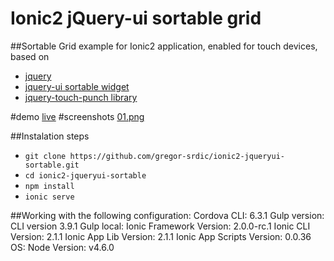 # Ionic2 jQuery-ui sortable grid 

##Sortable Grid example for Ionic2 application, enabled for touch devices, based on 
* [jquery](https://jquery.com/)
* [jquery-ui sortable widget](https://jqueryui.com/sortable/)
* [jquery-touch-punch library](http://touchpunch.furf.com/)

#demo
[live](https://pepa.azurewebsites.net/github/ionic2-jqueryui-sortable/index.html)
#screenshots
[01.png](https://postimg.org/image/6tigc5kxh/)

##Instalation steps
* ```git clone https://github.com/gregor-srdic/ionic2-jqueryui-sortable.git```
* ```cd ionic2-jqueryui-sortable```
* ```npm install```
* ```ionic serve```

##Working with the following configuration:
Cordova CLI: 6.3.1
Gulp version:  CLI version 3.9.1
Gulp local:
Ionic Framework Version: 2.0.0-rc.1
Ionic CLI Version: 2.1.1
Ionic App Lib Version: 2.1.1
Ionic App Scripts Version: 0.0.36
OS:
Node Version: v4.6.0